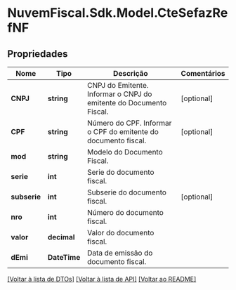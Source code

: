 # NuvemFiscal.Sdk.Model.CteSefazRefNF

## Propriedades

Nome | Tipo | Descrição | Comentários
------------ | ------------- | ------------- | -------------
**CNPJ** | **string** | CNPJ do Emitente.  Informar o CNPJ do emitente do Documento Fiscal. | [optional] 
**CPF** | **string** | Número do CPF.  Informar o CPF do emitente do documento fiscal. | [optional] 
**mod** | **string** | Modelo do Documento Fiscal. | 
**serie** | **int** | Serie do documento fiscal. | 
**subserie** | **int** | Subserie do documento fiscal. | [optional] 
**nro** | **int** | Número do documento fiscal. | 
**valor** | **decimal** | Valor do documento fiscal. | 
**dEmi** | **DateTime** | Data de emissão do documento fiscal. | 

[[Voltar à lista de DTOs]](../README.md#documentation-for-models) [[Voltar à lista de API]](../README.md#documentation-for-api-endpoints) [[Voltar ao README]](../README.md)

